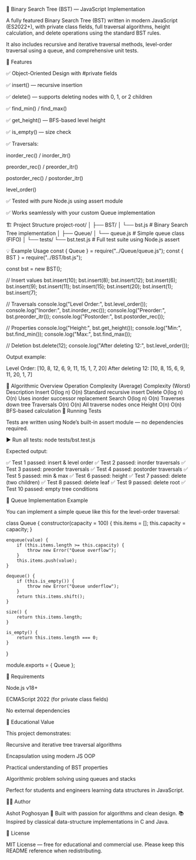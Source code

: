 🧩 Binary Search Tree (BST) — JavaScript Implementation

A fully featured Binary Search Tree (BST) written in modern JavaScript (ES2022+), with private class fields, full traversal algorithms, height calculation, and delete operations using the standard BST rules.

It also includes recursive and iterative traversal methods, level-order traversal using a queue, and comprehensive unit tests.

🚀 Features

✅ Object-Oriented Design with #private fields

✅ insert() — recursive insertion

✅ delete() — supports deleting nodes with 0, 1, or 2 children

✅ find_min() / find_max()

✅ get_height() — BFS-based level height

✅ is_empty() — size check

✅ Traversals:

inorder_rec() / inorder_itr()

preorder_rec() / preorder_itr()

postorder_rec() / postorder_itr()

level_order()

✅ Tested with pure Node.js using assert module

✅ Works seamlessly with your custom Queue implementation

🏗️ Project Structure
project-root/
│
├── BST/
│ └── bst.js # Binary Search Tree implementation
│
├── Queue/
│ └── queue.js # Simple queue class (FIFO)
│
└── tests/
└── bst.test.js # Full test suite using Node.js assert

💡 Example Usage
const { Queue } = require("../Queue/queue.js");
const { BST } = require("../BST/bst.js");

const bst = new BST();

// Insert values
bst.insert(10);
bst.insert(8);
bst.insert(12);
bst.insert(6);
bst.insert(9);
bst.insert(11);
bst.insert(15);
bst.insert(20);
bst.insert(1);
bst.insert(7);

// Traversals
console.log("Level Order:", bst.level_order());
console.log("Inorder:", bst.inorder_rec());
console.log("Preorder:", bst.preorder_itr());
console.log("Postorder:", bst.postorder_rec());

// Properties
console.log("Height:", bst.get_height());
console.log("Min:", bst.find_min());
console.log("Max:", bst.find_max());

// Deletion
bst.delete(12);
console.log("After deleting 12:", bst.level_order());

Output example:

Level Order: [10, 8, 12, 6, 9, 11, 15, 1, 7, 20]
After deleting 12: [10, 8, 15, 6, 9, 11, 20, 1, 7]

🧠 Algorithmic Overview
Operation Complexity (Average) Complexity (Worst) Description
Insert O(log n) O(n) Standard recursive insert
Delete O(log n) O(n) Uses inorder successor replacement
Search O(log n) O(n) Traverses down tree
Traversals O(n) O(n) All traverse nodes once
Height O(n) O(n) BFS-based calculation
🧪 Running Tests

Tests are written using Node’s built-in assert module — no dependencies required.

▶ Run all tests:
node tests/bst.test.js

Expected output:

✅ Test 1 passed: insert & level order
✅ Test 2 passed: inorder traversals
✅ Test 3 passed: preorder traversals
✅ Test 4 passed: postorder traversals
✅ Test 5 passed: min & max
✅ Test 6 passed: height
✅ Test 7 passed: delete (two children)
✅ Test 8 passed: delete leaf
✅ Test 9 passed: delete root
✅ Test 10 passed: empty tree conditions

🧩 Queue Implementation Example

You can implement a simple queue like this for the level-order traversal:

class Queue {
constructor(capacity = 100) {
this.items = [];
this.capacity = capacity;
}

    enqueue(value) {
        if (this.items.length >= this.capacity) {
            throw new Error("Queue overflow");
        }
        this.items.push(value);
    }

    dequeue() {
        if (this.is_empty()) {
            throw new Error("Queue underflow");
        }
        return this.items.shift();
    }

    size() {
        return this.items.length;
    }

    is_empty() {
        return this.items.length === 0;
    }

}

module.exports = { Queue };

🧰 Requirements

Node.js v18+

ECMAScript 2022 (for private class fields)

No external dependencies

📘 Educational Value

This project demonstrates:

Recursive and iterative tree traversal algorithms

Encapsulation using modern JS OOP

Practical understanding of BST properties

Algorithmic problem solving using queues and stacks

Perfect for students and engineers learning data structures in JavaScript.

🧑‍💻 Author

Ashot Poghosyan
💬 Built with passion for algorithms and clean design.
📚 Inspired by classical data-structure implementations in C and Java.

📜 License

MIT License — free for educational and commercial use.
Please keep this README reference when redistributing.
